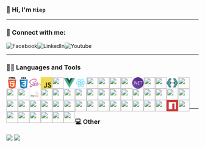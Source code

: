 ### 👋 Hi, I'm `Hiep`
---

### 🤝 Connect with me:
[<img align="left" alt="Facebook" src="https://img.shields.io/badge/Facebook-1877F2?style=for-the-badge&logo=facebook&logoColor=white" />](https://www.facebook.com/nnhiep582)
[<img align="left" alt="LinkedIn" src="https://img.shields.io/badge/LinkedIn-0077B5?style=for-the-badge&logo=linkedin&logoColor=white" />](https://www.linkedin.com/in/nnhiep/)
[<img align="left" alt="Youtube" src="https://img.shields.io/badge/Youtube-1877F2?style=for-the-badge&logo=youtube&logoColor=white" />](https://www.youtube.com/@nnhiep582)
<br />

---
### 👨‍💻 Languages and Tools
<div>
<img align="left" height="30" width="30" src="https://raw.githubusercontent.com/github/explore/80688e429a7d4ef2fca1e82350fe8e3517d3494d/topics/html/html.png" />
<img align="left" height="30" width="30" src="https://raw.githubusercontent.com/github/explore/80688e429a7d4ef2fca1e82350fe8e3517d3494d/topics/css/css.png" />
<img align="left" height="30" width="30" src="https://raw.githubusercontent.com/github/explore/80688e429a7d4ef2fca1e82350fe8e3517d3494d/topics/sass/sass.png" />
<img align="left" height="30" width="30" src="https://raw.githubusercontent.com/github/explore/80688e429a7d4ef2fca1e82350fe8e3517d3494d/topics/javascript/javascript.png" />
<img align="left" height="30" width="30" src="https://upload.wikimedia.org/wikipedia/commons/thumb/4/4c/Typescript_logo_2020.svg/2048px-Typescript_logo_2020.svg.png" />
<img align="left" height="30" width="30" src="https://raw.githubusercontent.com/github/explore/80688e429a7d4ef2fca1e82350fe8e3517d3494d/topics/vue/vue.png" />
<img align="left" height="30" width="30" src="https://raw.githubusercontent.com/github/explore/80688e429a7d4ef2fca1e82350fe8e3517d3494d/topics/react/react.png" />
<img align="left" height="30" width="30" src="https://upload.wikimedia.org/wikipedia/commons/thumb/1/1c/Pinialogo.svg/1200px-Pinialogo.svg.png" />
<img align="left" height="30" width="30" src="https://uxwing.com/wp-content/themes/uxwing/download/brands-and-social-media/redux-icon.png" />
<img align="left" height="30" width="30" src="https://seeklogo.com/images/C/c-sharp-c-logo-02F17714BA-seeklogo.com.png" />
<img align="left" height="30" width="30" src="https://i2.wp.com/cdn.iconscout.com/icon/free/png-256/java-43-569305.png" />
<img align="left" height="30" width="30" src="https://raw.githubusercontent.com/github/explore/93d8a67084f94b2a444e510199a6e7622e5b09a3/topics/dotnet/dotnet.png" />
<img align="left" height="30" width="30" src="https://static-00.iconduck.com/assets.00/spring-icon-256x256-2efvkvky.png" />
<img align="left" height="30" width="30" src="https://codeopinion.com/wp-content/uploads/2017/10/Bitmap-MEDIUM_Entity-Framework-Core-Logo_2colors_Square_Boxed_RGB.png" />
<img align="left" height="30" width="30" src="https://raw.githubusercontent.com/nnhiep582k2/nnhiep582k2/main/logo.png" />
</div>

<div>
<img align="left" height="30" width="30" src="https://images.ctfassets.net/ee3ypdtck0rk/3tLmcHuiDfOr14Lntlm8lG/edead3af754857409d690681100690e3/icon-tech-signalR.png?w=256&h=256&q=50&fm=png" />
<img align="left" height="30" width="30" src="https://nuxt.com/assets/design-kit/icon-green.svg" />
<img align="left" height="30" width="30" src="https://encrypted-tbn0.gstatic.com/images?q=tbn:ANd9GcS8lp0rYCgNyrTHrV4v3yKrv6L2J0SnR_r_kHnX97uRIw&s" />
<img align="left" height="30" width="30" src="https://raw.githubusercontent.com/github/explore/80688e429a7d4ef2fca1e82350fe8e3517d3494d/topics/mysql/mysql.png" />
<img align="left" height="30" width="30" src="https://i.pinimg.com/originals/3e/55/df/3e55dfb0980956b42cac768b740cdad6.png" />
<img align="left" height="30" width="30" src="https://upload.wikimedia.org/wikipedia/commons/thumb/2/29/Postgresql_elephant.svg/993px-Postgresql_elephant.svg.png" />
<img align="left" height="30" width="30" src="https://5.imimg.com/data5/SELLER/Default/2022/6/OG/KZ/GC/154593131/oracle-database-licenses.png" />
<img align="left" height="30" width="30" src="https://seeklogo.com/images/M/mongodb-logo-D13D67C930-seeklogo.com.png" />
<img align="left" height="30" width="30" src="https://seeklogo.com/images/R/redis-logo-E403D4DD6A-seeklogo.com.png" />
<img align="left" height="30" width="30" src="https://i.pinimg.com/originals/39/b2/e4/39b2e4ad77c23a2c11e5950a7dfa2aec.png" />
<img align="left" height="30" width="30" src="https://noyantis.com/wp-content/uploads/2023/08/DevExtreme-2.png" />
<img align="left" height="30" width="30" src="https://avatars.githubusercontent.com/u/68583457?v=4&s=400" />
<img align="left" height="30" width="30" src="https://static-00.iconduck.com/assets.00/material-ui-icon-2048x1626-on580ia9.png" />
<img align="left" height="30" width="30" src="https://res.cloudinary.com/startup-grind/image/upload/c_fill,w_500,h_500,g_center/c_fill,dpr_2.0,f_auto,g_center,q_auto:good/v1/gcs/platform-data-dsc/events/Tailwind_CSS_Logo.svg_GkNDLAs.png" />
<img align="left" height="30" width="30" src="https://avatars.githubusercontent.com/u/76870092?s=280&v=4" />
</div>

<div>
<img align="left" height="30" width="30" src="https://brandslogos.com/wp-content/uploads/images/large/ubuntu-logo.png" />
<img align="left" height="30" width="30" src="https://cdn.icon-icons.com/icons2/195/PNG/256/VirtualBox_23525.png" />
<img align="left" height="30" width="30" src="https://seeklogo.com/images/V/vagrant-logo-B214F47636-seeklogo.com.png" />
<img align="left" height="30" width="30" src="https://cdn4.iconfinder.com/data/icons/logos-and-brands/512/97_Docker_logo_logos-512.png" />
<img align="left" height="30" width="30" src="https://yt3.googleusercontent.com/AC0Ia-7Akfvhnkwy9s4kx2Qt3XFXFYe95SfmEba4pK46t22K0tAnS40R8AAa7_YPkSeu6t5TxA=s900-c-k-c0x00ffffff-no-rj" />
<img align="left" height="30" width="30" src="https://assets.vercel.com/image/upload/front/favicon/vercel/152x152.png" />
<img align="left" height="30" width="30" src="https://lightwidget.com/wp-content/uploads/godaddy-logo.png" />
<img align="left" height="30" width="30" src="https://upload.wikimedia.org/wikipedia/commons/thumb/b/b0/Chocolatey_icon.png/480px-Chocolatey_icon.png" />
<img align="left" height="30" width="30" src="https://uxwing.com/wp-content/themes/uxwing/download/brands-and-social-media/visual-studio-code-icon.png" />
<img align="left" height="30" width="30" src="https://upload.wikimedia.org/wikipedia/commons/thumb/2/2c/Visual_Studio_Icon_2022.svg/2048px-Visual_Studio_Icon_2022.svg.png" />
<img align="left" height="30" width="30" src="https://seeklogo.com/images/J/jetbrains-intellij-idea-logo-CA1D5DC51F-seeklogo.com.png" />
<img align="left" height="30" width="30" src="https://taiwebs.com/upload/icons/dbforge-studio-for-postgresql-enterprise-icon.png" />
<img align="left" height="30" width="30" src="https://cs.hofstra.edu/docs/images/software/ssms.png" />
<img align="left" height="30" width="30" src="https://openexchange.intersystems.com/mp/img/packages/1071/tqd1lx7xar1wlw7l4wjrxyea.png" />
<img align="left" height="30" width="30" src="https://upload.wikimedia.org/wikipedia/commons/f/f9/Windows_Terminal_Logo.png" />
</div>

<div>
<img align="left" height="30" width="30" src="https://uxwing.com/wp-content/themes/uxwing/download/brands-and-social-media/postman-icon.png" />
<img align="left" height="30" width="30" src="https://raw.githubusercontent.com/github/explore/80688e429a7d4ef2fca1e82350fe8e3517d3494d/topics/npm/npm.png" />
<img align="left" height="30" width="30" src="https://avatars.githubusercontent.com/u/18133?s=280&v=4" />
<img align="left" height="30" width="30" src="https://encrypted-tbn0.gstatic.com/images?q=tbn:ANd9GcR27kaHyBN4-iwj7H4pMmnE7kaC720Y-PYzKQ&usqp=CAU" />
<img align="left" height="30" width="30" src="https://seeklogo.com/images/B/bitbucket-logo-D072214725-seeklogo.com.png" />
<img align="left" height="30" width="30" src="https://static-00.iconduck.com/assets.00/gitlab-icon-2048x1885-1o0cwkbx.png" />
<img align="left" height="30" width="30" src="https://images.ctfassets.net/wl95ljfippl8/227taekzJ9UfuM9knHRa7B/29b6f61d6fc9cd1e2c3fdf409dca8b0b/Vector.webp" />
<img align="left" height="30" width="30" src="https://pbs.twimg.com/profile_images/1136901164039991297/-Vt-vAYQ_400x400.png" />
<img align="left" height="30" width="30" src="https://w7.pngwing.com/pngs/87/883/png-transparent-markdown-logos-and-brands-line-filled-icon-thumbnail.png" />
</div>

<br />
<br />
<br />
<br />

---
### 💻 Other

<div>
<img height=200 align="center" src="https://github-readme-stats.vercel.app/api?username=nnhiep582k2&show_icons=true&theme=radical" />
<img height=200 align="center" src="https://github-readme-stats.vercel.app/api/top-langs?username=nnhiep582k2&title_color=ffffff&text_color=c9cacc&icon_color=2bbc8a&bg_color=1d1f21&layout=compact&langs_count=11&card_width=420" />
</div>
